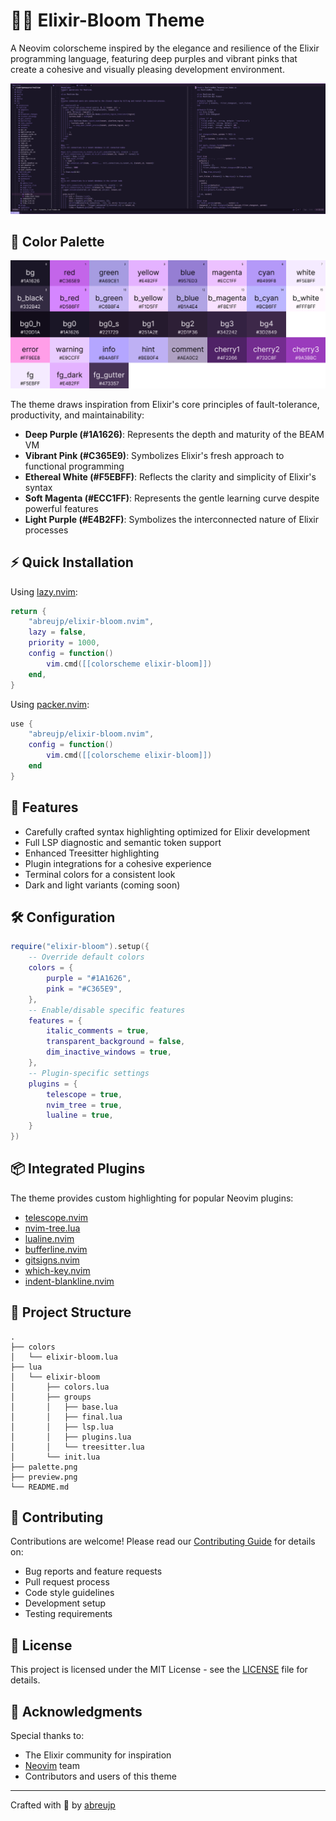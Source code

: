 # 🧙‍♂️ Elixir-Bloom Theme

A Neovim colorscheme inspired by the elegance and resilience of the Elixir programming language, featuring deep purples and vibrant pinks that create a cohesive and visually pleasing development environment.

![Elixir Bloom Preview](preview.png)

## 🎨 Color Palette

![Elixir Bloom Color Palette](palette.png)

The theme draws inspiration from Elixir's core principles of fault-tolerance, productivity, and maintainability:

- **Deep Purple (#1A1626)**: Represents the depth and maturity of the BEAM VM
- **Vibrant Pink (#C365E9)**: Symbolizes Elixir's fresh approach to functional programming
- **Ethereal White (#F5EBFF)**: Reflects the clarity and simplicity of Elixir's syntax
- **Soft Magenta (#ECC1FF)**: Represents the gentle learning curve despite powerful features
- **Light Purple (#E4B2FF)**: Symbolizes the interconnected nature of Elixir processes

## ⚡ Quick Installation

Using [lazy.nvim](https://github.com/folke/lazy.nvim):

```lua
return {
    "abreujp/elixir-bloom.nvim",
    lazy = false,
    priority = 1000,
    config = function()
        vim.cmd([[colorscheme elixir-bloom]])
    end,
}
```

Using [packer.nvim](https://github.com/wbthomason/packer.nvim):

```lua
use {
    "abreujp/elixir-bloom.nvim",
    config = function()
        vim.cmd([[colorscheme elixir-bloom]])
    end
}
```

## 🎨 Features

- Carefully crafted syntax highlighting optimized for Elixir development
- Full LSP diagnostic and semantic token support
- Enhanced Treesitter highlighting
- Plugin integrations for a cohesive experience
- Terminal colors for a consistent look
- Dark and light variants (coming soon)

## 🛠️ Configuration

```lua
require("elixir-bloom").setup({
    -- Override default colors
    colors = {
        purple = "#1A1626",
        pink = "#C365E9",
    },
    -- Enable/disable specific features
    features = {
        italic_comments = true,
        transparent_background = false,
        dim_inactive_windows = true,
    },
    -- Plugin-specific settings
    plugins = {
        telescope = true,
        nvim_tree = true,
        lualine = true,
    }
})
```

## 📦 Integrated Plugins

The theme provides custom highlighting for popular Neovim plugins:

- [telescope.nvim](https://github.com/nvim-telescope/telescope.nvim)
- [nvim-tree.lua](https://github.com/nvim-tree/nvim-tree.lua)
- [lualine.nvim](https://github.com/nvim-lualine/lualine.nvim)
- [bufferline.nvim](https://github.com/akinsho/bufferline.nvim)
- [gitsigns.nvim](https://github.com/lewis6991/gitsigns.nvim)
- [which-key.nvim](https://github.com/folke/which-key.nvim)
- [indent-blankline.nvim](https://github.com/lukas-reineke/indent-blankline.nvim)

## 📁 Project Structure

```
.
├── colors
│   └── elixir-bloom.lua
├── lua
│   └── elixir-bloom
│       ├── colors.lua
│       ├── groups
│       │   ├── base.lua
│       │   ├── final.lua
│       │   ├── lsp.lua
│       │   ├── plugins.lua
│       │   └── treesitter.lua
│       └── init.lua
├── palette.png
├── preview.png
└── README.md
```

## 🤝 Contributing

Contributions are welcome! Please read our [Contributing Guide](CONTRIBUTING.md) for details on:

- Bug reports and feature requests
- Pull request process
- Code style guidelines
- Development setup
- Testing requirements

## 📝 License

This project is licensed under the MIT License - see the [LICENSE](./LICENSE) file for details.

## 🙏 Acknowledgments

Special thanks to:
- The Elixir community for inspiration
- [Neovim](https://neovim.io/) team
- Contributors and users of this theme

---
Crafted with 💜 by [abreujp](https://github.com/abreujp)